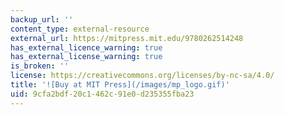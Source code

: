 ```yaml
---
backup_url: ''
content_type: external-resource
external_url: https://mitpress.mit.edu/9780262514248
has_external_licence_warning: true
has_external_license_warning: true
is_broken: ''
license: https://creativecommons.org/licenses/by-nc-sa/4.0/
title: '![Buy at MIT Press](/images/mp_logo.gif)'
uid: 9cfa2bdf-20c1-462c-91e0-d235355fba23
---
```

